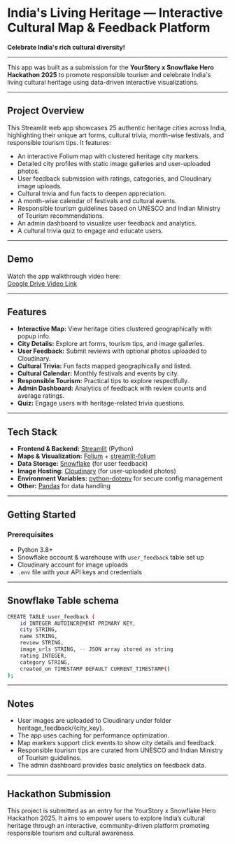 # India's Living Heritage — Interactive Cultural Map & Feedback Platform

**Celebrate India's rich cultural diversity!**

---

This app was built as a submission for the **YourStory x Snowflake Hero Hackathon 2025** to promote responsible tourism and celebrate India's living cultural heritage using data-driven interactive visualizations.

---

## Project Overview

This Streamlit web app showcases 25 authentic heritage cities across India, highlighting their unique art forms, cultural trivia, month-wise festivals, and responsible tourism tips. It features:

- An interactive Folium map with clustered heritage city markers.
- Detailed city profiles with static image galleries and user-uploaded photos.
- User feedback submission with ratings, categories, and Cloudinary image uploads.
- Cultural trivia and fun facts to deepen appreciation.
- A month-wise calendar of festivals and cultural events.
- Responsible tourism guidelines based on UNESCO and Indian Ministry of Tourism recommendations.
- An admin dashboard to visualize user feedback and analytics.
- A cultural trivia quiz to engage and educate users.

---

## Demo

Watch the app walkthrough video here:  
[Google Drive Video Link](https://drive.google.com/file/d/1HEQM-mkakb0a7DgNIWjdoaCz_-uQAurC/view?usp=sharing)

---

## Features

- **Interactive Map:** View heritage cities clustered geographically with popup info.
- **City Details:** Explore art forms, tourism tips, and image galleries.
- **User Feedback:** Submit reviews with optional photos uploaded to Cloudinary.
- **Cultural Trivia:** Fun facts mapped geographically and listed.
- **Cultural Calendar:** Monthly festivals and events by city.
- **Responsible Tourism:** Practical tips to explore respectfully.
- **Admin Dashboard:** Analytics of feedback with review counts and average ratings.
- **Quiz:** Engage users with heritage-related trivia questions.

---

## Tech Stack

- **Frontend & Backend:** [Streamlit](https://streamlit.io/) (Python)  
- **Maps & Visualization:** [Folium](https://python-visualization.github.io/folium/) + [streamlit-folium](https://github.com/randyzwitch/streamlit-folium)  
- **Data Storage:** [Snowflake](https://www.snowflake.com/) (for user feedback)  
- **Image Hosting:** [Cloudinary](https://cloudinary.com/) (for user-uploaded photos)  
- **Environment Variables:** [python-dotenv](https://pypi.org/project/python-dotenv/) for secure config management  
- **Other:** [Pandas](https://pandas.pydata.org/) for data handling  
---

## Getting Started

### Prerequisites

- Python 3.8+
- Snowflake account & warehouse with `user_feedback` table set up
- Cloudinary account for image uploads
- `.env` file with your API keys and credentials

---

## Snowflake Table schema
```bash
CREATE TABLE user_feedback (
    id INTEGER AUTOINCREMENT PRIMARY KEY,
    city STRING,
    name STRING,
    review STRING,
    image_urls STRING, -- JSON array stored as string
    rating INTEGER,
    category STRING,
    created_on TIMESTAMP DEFAULT CURRENT_TIMESTAMP()
);

```
---

## Notes
- User images are uploaded to Cloudinary under folder heritage_feedback/{city_key}.
- The app uses caching for performance optimization.
- Map markers support click events to show city details and feedback.
- Responsible tourism tips are curated from UNESCO and Indian Ministry of Tourism guidelines.
- The admin dashboard provides basic analytics on feedback data.


---


## Hackathon Submission
This project is submitted as an entry for the YourStory x Snowflake Hero Hackathon 2025. It aims to empower users to explore India’s cultural heritage through an interactive, community-driven platform promoting responsible tourism and cultural awareness.
